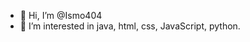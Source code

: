 - 👋 Hi, I’m @Ismo404
- 👀 I’m interested in java, html, css, JavaScript, python.

<!---
Ismo404/Ismo404 is a ✨ special ✨ repository because its `README.md` (this file) appears on your GitHub profile.
You can click the Preview link to take a look at your changes.
--->
